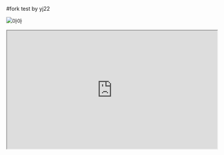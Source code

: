 
#fork test by yj22



![아아](https://drive.google.com/file/d/1ym4U79JV3_jBWx4qlAPIqlC7CAKEfL16/view?usp=sharing)


<iframe width="560" height="315" src="https://drive.google.com/file/d/1ym4U79JV3_jBWx4qlAPIqlC7CAKEfL16/view?usp=sharing"></iframe>
